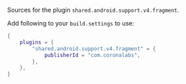 Sources for the plugin `shared.android.support.v4.fragment`.

Add following to your `build.settings` to use:
```lua
{
    plugins = {
        "shared.android.support.v4.fragment" = {
            publisherId = "com.coronalabs",
        },
    },
}
```
